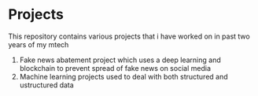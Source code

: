 # Projects
This repository contains various projects that i have worked on in past two years of my mtech 
1. Fake news abatement project which uses a deep learning and blockchain to prevent spread of fake news on social media
2. Machine learning projects used to deal with both structured and ustructured data

